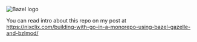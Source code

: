 ![Bazel logo](https://github.com/user-attachments/assets/13cd50ca-b95e-4fde-b1b5-f94a22618488)

You can read intro about this repo on my post at https://nixclix.com/building-with-go-in-a-monorepo-using-bazel-gazelle-and-bzlmod/